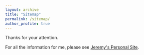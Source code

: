 ```yaml
---
layout: archive
title: "Sitemap"
permalink: /sitemap/
author_profile: true
---
```


Thanks for your attention.

For all the information for me, please see [Jeremy's Personal Site](jeremyzhao1998.github.io).
